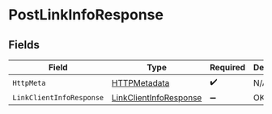 # PostLinkInfoResponse


## Fields

| Field                                                                       | Type                                                                        | Required                                                                    | Description                                                                 |
| --------------------------------------------------------------------------- | --------------------------------------------------------------------------- | --------------------------------------------------------------------------- | --------------------------------------------------------------------------- |
| `HttpMeta`                                                                  | [HTTPMetadata](../../Models/Components/HTTPMetadata.md)                     | :heavy_check_mark:                                                          | N/A                                                                         |
| `LinkClientInfoResponse`                                                    | [LinkClientInfoResponse](../../Models/Components/LinkClientInfoResponse.md) | :heavy_minus_sign:                                                          | OK                                                                          |